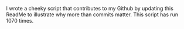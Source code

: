 I wrote a cheeky script that contributes to my Github by updating this ReadMe to illustrate why more than commits matter. This script has run 1070 times.